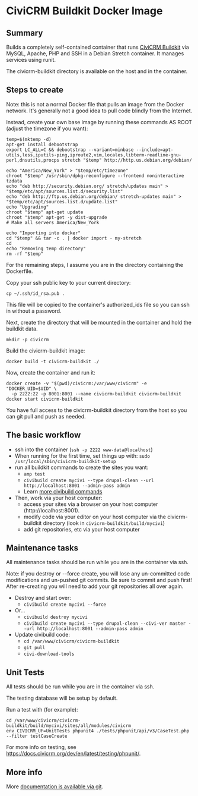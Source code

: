 # CiviCRM Buildkit Docker Image #

## Summary ##
Builds a completely self-contained container that runs [CiviCRM Buildkit](https://github.com/civicrm/civicrm-buildkit) via MySQL, Apache, PHP and SSH in a Debian Stretch container. It manages services using runit.

The civicrm-buildkit directory is available on the host and in the container.

## Steps to create ##
Note: this is not a normal Docker file that pulls an image from the Docker network. It's generally not a good idea to pull code blindly from the Internet.

Instead, create your own base image by running these commands AS ROOT (adjust the timezone if you want):

```
temp=$(mktemp -d)
apt-get install debootstrap
export LC_ALL=C && debootstrap --variant=minbase --include=apt-utils,less,iputils-ping,iproute2,vim,locales,libterm-readline-gnu-perl,dnsutils,procps stretch "$temp" http://http.us.debian.org/debian/

echo "America/New_York" > "$temp/etc/timezone"
chroot "$temp" /usr/sbin/dpkg-reconfigure --frontend noninteractive tzdata
echo "deb http://security.debian.org/ stretch/updates main" > "$temp/etc/apt/sources.list.d/security.list"
echo "deb http://ftp.us.debian.org/debian/ stretch-updates main" > "$temp/etc/apt/sources.list.d/update.list"
echo "Upgrading"
chroot "$temp" apt-get update
chroot "$temp" apt-get -y dist-upgrade
# Make all servers America/New_York

echo "Importing into docker"
cd "$temp" && tar -c . | docker import - my-stretch
cd
echo "Removing temp directory"
rm -rf "$temp"
```

For the remaining steps, I assume you are in the directory containing the Dockerfile.

Copy your ssh public key to your current directory:

```
cp ~/.ssh/id_rsa.pub .
```

This file will be copied to the container's authorized_ids file so you can ssh in without a password.

Next, create the directory that will be mounted in the container and hold the buildkit data.

```
mkdir -p civicrm
```

Build the civicrm-buildkit image:

```
docker build -t civicrm-buildkit ./
```

Now, create the container and run it:

```
docker create -v "$(pwd)/civicrm:/var/www/civicrm" -e "DOCKER_UID=$UID" \
  -p 2222:22 -p 8001:8001 --name civicrm-buildkit civicrm-buildkit
docker start civicrm-buildkit
```

You have full access to the civicrm-buildkit directory from the host so you can git pull and push as needed.

## The basic workflow

* ssh into the container (`ssh -p 2222 www-data@localhost`)
* When running for the first time, set things up with: `sudo /usr/local/sbin/civicrm-buildkit-setup`
* run all buildkit commands to create the sites you want:
  * `amp test` 
  * `civibuild create mycivi --type drupal-clean --url http://localhost:8001 --admin-pass admin`
  * Learn [more civibuild commands](https://docs.civicrm.org/dev/en/latest/tools/civibuild/)
* Then, work via your host computer:
  * access your sites via a browser on your host computer (http://localhost:8001).
  * modify code via your editor on your host computer via the civicrm-buildkit directory
   (look in `civicrm-buildkit/build/mycivi`)
  * add git repositories, etc via your host computer

## Maintenance tasks

All maintenance tasks should be run while you are in the container via ssh.

Note: if you destroy or --force create, you will lose any un-committed code modifications and un-pushed git commits. Be sure to commit and push first! After re-creating you will need to add your git repositories all over again.

* Destroy and start over:
  * `civibuild create mycivi --force`
* Or...
  * `civibuild destroy mycivi`
  * `civibuild create mycivi --type drupal-clean --civi-ver master --url http://localhost:8001 --admin-pass admin`
* Update civibuild code:
  * `cd /var/www/civicrm/civicrm-buildkit`
  * `git pull`
  * `civi-download-tools`

## Unit Tests

All tests should be run while you are in the container via ssh.

The testing database will be setup by default. 

Run a test with (for example):

```
cd /var/www/civicrm/civicrm-buildkit/build/mycivi/sites/all/modules/civicrm
env CIVICRM_UF=UnitTests phpunit4 ./tests/phpunit/api/v3/CaseTest.php --filter testCaseCreate
```

For more info on testing, see https://docs.civicrm.org/dev/en/latest/testing/phpunit/.

## More info

More [documentation is available via git](https://github.com/civicrm/civicrm-buildkit).


